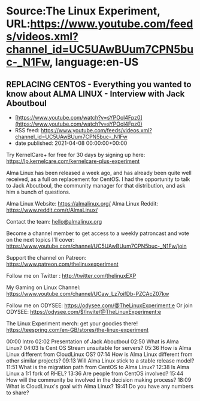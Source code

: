# Source:The Linux Experiment, URL:https://www.youtube.com/feeds/videos.xml?channel_id=UC5UAwBUum7CPN5buc-_N1Fw, language:en-US

## REPLACING CENTOS - Everything you wanted to know about ALMA LINUX - Interview with Jack Aboutboul
 - [https://www.youtube.com/watch?v=sYPOol4Fpz0](https://www.youtube.com/watch?v=sYPOol4Fpz0)
 - RSS feed: https://www.youtube.com/feeds/videos.xml?channel_id=UC5UAwBUum7CPN5buc-_N1Fw
 - date published: 2021-04-08 00:00:00+00:00

Try KernelCare+ for free for 30 days by signing up here: https://lp.kernelcare.com/kernelcare-plus-experiment

Alma Linux has been released a week ago, and has already been quite well received, as a full on replacement for CentOS. I had the opportunity to talk to Jack Aboutboul, the community manager for that distribution, and ask him a bunch of questions.

Alma Linux Website: https://almalinux.org/
Alma Linux Reddit: https://www.reddit.com/r/AlmaLinux/

Contact the team: hello@almalinux.org

Become a channel member to get access to a weekly patroncast and vote on the next topics I'll cover:
https://www.youtube.com/channel/UC5UAwBUum7CPN5buc-_N1Fw/join

Support the channel on Patreon: 
https://www.patreon.com/thelinuxexperiment

Follow me on Twitter : http://twitter.com/thelinuxEXP

My Gaming on Linux Channel: https://www.youtube.com/channel/UCaw_Lz7oifDb-PZCAcZ07kw

Follow me on ODYSEE: https://odysee.com/@TheLinuxExperiment:e
Or join ODYSEE: https://odysee.com/$/invite/@TheLinuxExperiment:e

The Linux Experiment merch: get your goodies there! https://teespring.com/en-GB/stores/the-linux-experiment

00:00 Intro
02:02 Presentation of Jack Aboutboul
02:50 What is Alma Linux?
04:03 Is Cent OS Stream unsuitable for servers?
05:36 How is Alma Linux different from CloudLinux OS?
07:14 How is Alma Linux different from other similar projects?
09:13 Will Alma Linux stick to a stable release model?
11:51 What is the migration path from CentOS to Alma Linux?
12:38 Is Alma Linux a 1:1 fork of RHEL?
13:36 Are people from CentOS involved?
15:44 How will the community be involved in the decision making process?
18:09 What is CloudLinux's goal with Alma Linux?
19:41 Do you have any numbers to share?

